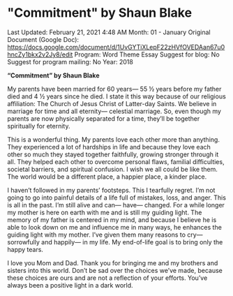 # "Commitment" by Shaun Blake

Last Updated: February 21, 2021 4:48 AM
Month: 01 - January
Original Document (Google Doc): https://docs.google.com/document/d/1UvGYTiXLepF22zHVfOVEDAan67u0hncZy1bkx2v2Jy8/edit
Program: Word Theme Essay
Suggest for blog: No
Suggest for program mailing: No
Year: 2018

**“Commitment” by Shaun Blake**

My parents have been married for 60 years— 55 ½ years before my father died and 4 ½ years since he died. I state it this way because of our religious affiliation: The Church of Jesus Christ of Latter-day Saints. We believe in marriage for time and all eternity— celestial marriage. So, even though my parents are now physically separated for a time, they’ll be together spiritually for eternity.

This is a wonderful thing. My parents love each other more than anything. They experienced a lot of hardships in life and because they love each other so much they stayed together faithfully, growing stronger through it all. They helped each other to overcome personal flaws, familial difficulties, societal barriers, and spiritual confusion. I wish we all could be like them. The world would be a different place, a happier place, a kinder place.

I haven’t followed in my parents’ footsteps. This I tearfully regret. I’m not going to go into painful details of a life full of mistakes, loss, and anger. This is all in the past. I’m still alive and can— have— changed. For a while longer my mother is here on earth with me and is still my guiding light. The memory of my father is centered in my mind, and because I believe he is able to look down on me and influence me in many ways, he enhances the guiding light with my mother. I’ve given them many reasons to cry— sorrowfully and happily— in my life. My end-of-life goal is to bring only the happy tears.

I love you Mom and Dad. Thank you for bringing me and my brothers and sisters into this world. Don’t be sad over the choices we’ve made, because these choices are ours and are not a reflection of your efforts. You’ve always been a positive light in a dark world.